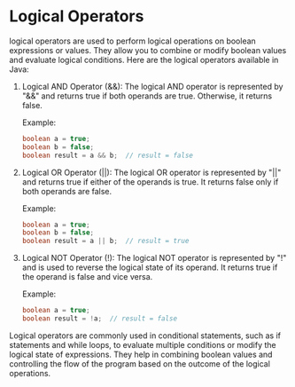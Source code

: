 # Logical Operators

logical operators are used to perform logical operations on boolean expressions or values. They allow you to combine or modify boolean values and evaluate logical conditions. Here are the logical operators available in Java:

1. Logical AND Operator (&&):
   The logical AND operator is represented by "&&" and returns true if both operands are true. Otherwise, it returns false.

   Example:
   ```java
   boolean a = true;
   boolean b = false;
   boolean result = a && b;  // result = false
   ```

2. Logical OR Operator (||):
   The logical OR operator is represented by "||" and returns true if either of the operands is true. It returns false only if both operands are false.

   Example:
   ```java
   boolean a = true;
   boolean b = false;
   boolean result = a || b;  // result = true
   ```

3. Logical NOT Operator (!):
   The logical NOT operator is represented by "!" and is used to reverse the logical state of its operand. It returns true if the operand is false and vice versa.

   Example:
   ```java
   boolean a = true;
   boolean result = !a;  // result = false
   ```

Logical operators are commonly used in conditional statements, such as if statements and while loops, to evaluate multiple conditions or modify the logical state of expressions. They help in combining boolean values and controlling the flow of the program based on the outcome of the logical operations.
